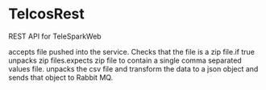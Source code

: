 TelcosRest
==========

REST API for TeleSparkWeb

accepts file pushed into the service. Checks that the file is a zip file.if true unpacks zip files.expects zip file to contain
a single comma separated values file. unpacks the csv file and transform the data to a json object and sends that object to
Rabbit MQ.
